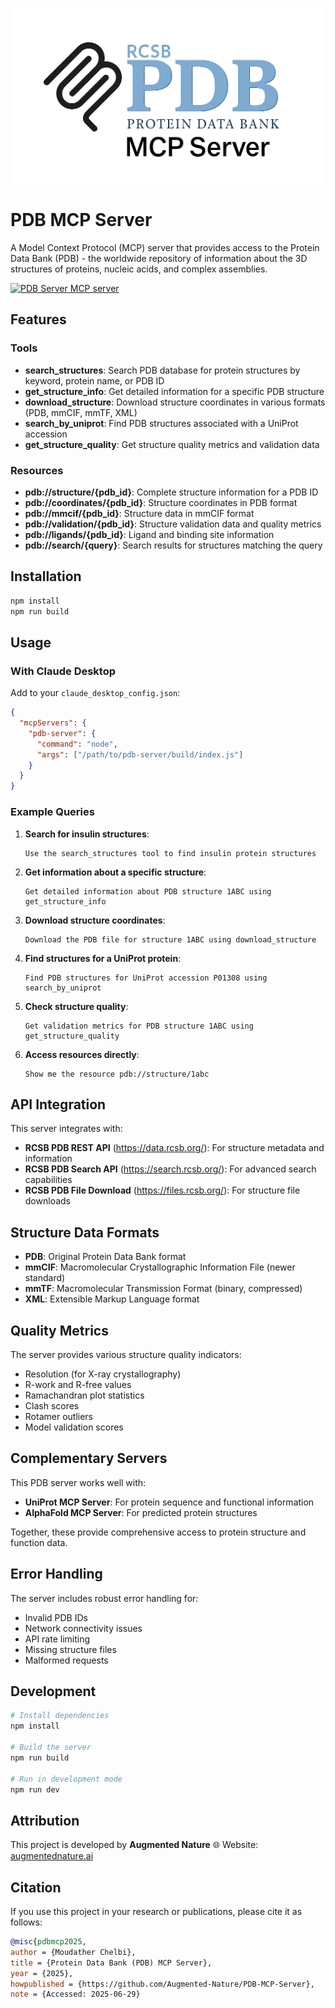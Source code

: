 ![PDB MCP Server Logo](pdb-mcp-server-logo.png)

# PDB MCP Server

A Model Context Protocol (MCP) server that provides access to the Protein Data Bank (PDB) - the worldwide repository of information about the 3D structures of proteins, nucleic acids, and complex assemblies.

<a href="https://glama.ai/mcp/servers/@Augmented-Nature/PDB-MCP-Server">
  <img width="380" height="200" src="https://glama.ai/mcp/servers/@Augmented-Nature/PDB-MCP-Server/badge" alt="PDB Server MCP server" />
</a>

## Features

### Tools

- **search_structures**: Search PDB database for protein structures by keyword, protein name, or PDB ID
- **get_structure_info**: Get detailed information for a specific PDB structure
- **download_structure**: Download structure coordinates in various formats (PDB, mmCIF, mmTF, XML)
- **search_by_uniprot**: Find PDB structures associated with a UniProt accession
- **get_structure_quality**: Get structure quality metrics and validation data

### Resources

- **pdb://structure/{pdb_id}**: Complete structure information for a PDB ID
- **pdb://coordinates/{pdb_id}**: Structure coordinates in PDB format
- **pdb://mmcif/{pdb_id}**: Structure data in mmCIF format
- **pdb://validation/{pdb_id}**: Structure validation data and quality metrics
- **pdb://ligands/{pdb_id}**: Ligand and binding site information
- **pdb://search/{query}**: Search results for structures matching the query

## Installation

```bash
npm install
npm run build
```

## Usage

### With Claude Desktop

Add to your `claude_desktop_config.json`:

```json
{
  "mcpServers": {
    "pdb-server": {
      "command": "node",
      "args": ["/path/to/pdb-server/build/index.js"]
    }
  }
}
```

### Example Queries

1. **Search for insulin structures**:

   ```
   Use the search_structures tool to find insulin protein structures
   ```

2. **Get information about a specific structure**:

   ```
   Get detailed information about PDB structure 1ABC using get_structure_info
   ```

3. **Download structure coordinates**:

   ```
   Download the PDB file for structure 1ABC using download_structure
   ```

4. **Find structures for a UniProt protein**:

   ```
   Find PDB structures for UniProt accession P01308 using search_by_uniprot
   ```

5. **Check structure quality**:

   ```
   Get validation metrics for PDB structure 1ABC using get_structure_quality
   ```

6. **Access resources directly**:
   ```
   Show me the resource pdb://structure/1abc
   ```

## API Integration

This server integrates with:

- **RCSB PDB REST API** (https://data.rcsb.org/): For structure metadata and information
- **RCSB PDB Search API** (https://search.rcsb.org/): For advanced search capabilities
- **RCSB PDB File Download** (https://files.rcsb.org/): For structure file downloads

## Structure Data Formats

- **PDB**: Original Protein Data Bank format
- **mmCIF**: Macromolecular Crystallographic Information File (newer standard)
- **mmTF**: Macromolecular Transmission Format (binary, compressed)
- **XML**: Extensible Markup Language format

## Quality Metrics

The server provides various structure quality indicators:

- Resolution (for X-ray crystallography)
- R-work and R-free values
- Ramachandran plot statistics
- Clash scores
- Rotamer outliers
- Model validation scores

## Complementary Servers

This PDB server works well with:

- **UniProt MCP Server**: For protein sequence and functional information
- **AlphaFold MCP Server**: For predicted protein structures

Together, these provide comprehensive access to protein structure and function data.

## Error Handling

The server includes robust error handling for:

- Invalid PDB IDs
- Network connectivity issues
- API rate limiting
- Missing structure files
- Malformed requests

## Development

```bash
# Install dependencies
npm install

# Build the server
npm run build

# Run in development mode
npm run dev
```

## Attribution

This project is developed by **Augmented Nature**
🌐 Website: [augmentednature.ai](https://augmentednature.ai)

## Citation
If you use this project in your research or publications, please cite it as follows:

```bibtex
@misc{pdbmcp2025, 
author = {Moudather Chelbi},
title = {Protein Data Bank (PDB) MCP Server},
year = {2025},
howpublished = {https://github.com/Augmented-Nature/PDB-MCP-Server},
note = {Accessed: 2025-06-29}
```
